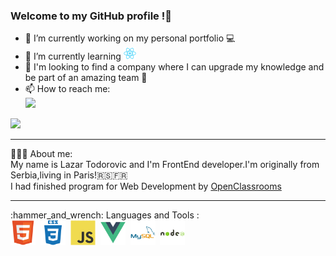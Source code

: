 ### Welcome to my GitHub profile !👋



- 🔭 I’m currently working on my personal portfolio  💻
- 🌱 I’m currently learning <img src="https://github.com/devicons/devicon/blob/master/icons/react/react-original.svg" title="React" alt="React" width="20" height="20" />
- 🤔 I'm looking to find a company where I can upgrade my knowledge and be part of an amazing team  🏢
- 📫 How to reach me: <br><div><a href="https://www.linkedin.com/in/lazar-v-todorovic-3a3312188/">
<img src="https://img.shields.io/badge/LinkedIn-blue?logo=linkedin&logoColor=white"/></a>

 <a href="https://www.instagram.com/todorjr/">
<img src="https://img.shields.io/badge/Instagram-red?logo=instagram&logoColor=white"/></a>
</div>
<hr/>

 👨🏻‍💻 About me: <br>
My name is Lazar Todorovic and I'm FrontEnd developer.I'm originally from Serbia,living in Paris!🇷🇸🇫🇷<br>
I had finished program for Web Development by <a href="https://openclassrooms.com/en/">OpenClassrooms</a>

 <hr>
 :hammer_and_wrench: Languages and Tools :

<div>
   <img src="https://github.com/devicons/devicon/blob/master/icons/html5/html5-original.svg" title="HTML5" alt="HTML" width="40" height="40"/>&nbsp;
 <img src="https://github.com/devicons/devicon/blob/master/icons/css3/css3-plain-wordmark.svg"  title="CSS3" alt="CSS" width="40" height="40"/>&nbsp;
  <img src="https://github.com/devicons/devicon/blob/master/icons/javascript/javascript-original.svg" title="JavaScript" alt="JavaScript" width="40" height="40"/>&nbsp;
  <img src="https://github.com/devicons/devicon/blob/master/icons/vuejs/vuejs-original.svg" title="Vue" alt="Vue" width="40" height="40"/>&nbsp;
  <img src="https://github.com/devicons/devicon/blob/master/icons/mysql/mysql-original-wordmark.svg" title="MySQL"  alt="MySQL" width="40" height="40"/>&nbsp;
  <img src="https://github.com/devicons/devicon/blob/master/icons/nodejs/nodejs-original-wordmark.svg" title="NodeJS" alt="NodeJS" width="40" height="40"/>&nbsp;
</div>
